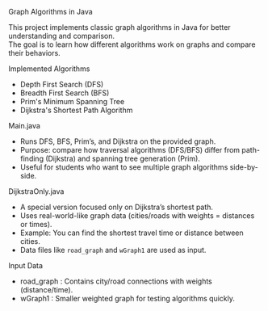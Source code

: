 Graph Algorithms in Java

This project implements classic graph algorithms in Java for better understanding and comparison.  
The goal is to learn how different algorithms work on graphs and compare their behaviors.

Implemented Algorithms
- Depth First Search (DFS)
- Breadth First Search (BFS)
- Prim's Minimum Spanning Tree
- Dijkstra's Shortest Path Algorithm


Main.java
- Runs DFS, BFS, Prim’s, and Dijkstra on the provided graph.
- Purpose: compare how traversal algorithms (DFS/BFS) differ from path-finding (Dijkstra) and spanning tree generation (Prim).
- Useful for students who want to see multiple graph algorithms side-by-side.



DijkstraOnly.java
- A special version focused only on Dijkstra’s shortest path.
- Uses real-world-like graph data (cities/roads with weights = distances or times).
- Example: You can find the shortest travel time or distance between cities.  
- Data files like `road_graph` and `wGraph1` are used as input.



Input Data
- road_graph : Contains city/road connections with weights (distance/time).
- wGraph1 : Smaller weighted graph for testing algorithms quickly.

